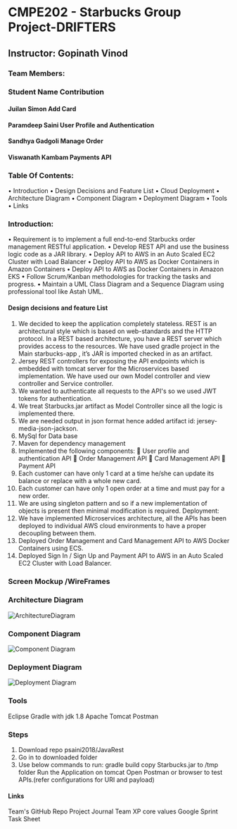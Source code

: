 # CMPE202 -  Starbucks Group Project-DRIFTERS

## Instructor: Gopinath Vinod 
### Team Members:

### Student Name	Contribution
#### Juilan Simon	Add Card
#### Paramdeep Saini	User Profile and Authentication 
#### Sandhya Gadgoli	Manage Order
#### Viswanath Kambam	Payments API


### Table Of Contents:
•	Introduction
•	Design Decisions and Feature List
•	Cloud Deployment
•	Architecture Diagram
•	Component Diagram
•	Deployment Diagram
•	Tools
•	Links

### Introduction:
•	Requirement is to implement a full end-to-end Starbucks order management RESTful application.
•	Develop REST API and use the business logic code as a JAR library.
•	Deploy API to AWS in an Auto Scaled EC2 Cluster with Load Balancer
•	Deploy API to AWS as Docker Containers in Amazon Containers
•	Deploy API to AWS as Docker Containers in Amazon EKS
•	Follow Scrum/Kanban methodologies for tracking the tasks and progress.
•	Maintain a UML Class Diagram and a Sequence Diagram using professional tool like Astah UML.

#### Design decisions and feature List	
1.	We decided to keep the application completely stateless. REST is an architectural style which is based on web-standards and the HTTP protocol. In a REST based architecture, you have a REST server which provides access to the resources. We have used gradle project in the Main starbucks-app , it’s JAR is imported checked in as an artifact. 
2.	Jersey REST controllers for exposing the API endpoints which is embedded with tomcat server for the Microservices based implementation. We have used our own Model controller and view controller and Service controller.
3.	We wanted to authenticate all requests to the API's so we used JWT tokens for authentication.
4.	We treat Starbucks.jar artifact as Model Controller since all the logic is implemented there.
5.	We are needed output in json format hence added artifact id: jersey-media-json-jackson.
6.	MySql for Data base
7.	Maven for dependency management
8.	Implemented the following components:
	User profile and authentication API
	Order Management API
	Card Management API
	Payment API
9.	Each customer can have only 1 card at a time he/she can update its balance or replace with a whole new card.
10.	Each customer can have only 1 open order at a time and must pay for a new order.
11.	We are using singleton pattern and so if a new implementation of objects is present then minimal modification is required.
Deployment:
1.	We have implemented Microservices architecture, all the APIs has been deployed to individual AWS cloud environments to have a proper decoupling between them.
2.	Deployed Order Management and Card Management API to AWS Docker Containers using ECS.
3.	Deployed Sign In / Sign Up and Payment API to AWS in an Auto Scaled EC2 Cluster with Load Balancer.

### Screen Mockup /WireFrames
        

       



### Architecture Diagram
![ArchitectureDiagram](https://user-images.githubusercontent.com/42687217/57563298-2ca3fa80-7351-11e9-9fe9-67da5bd01bac.jpg)

### Component Diagram

![Component Diagram](https://user-images.githubusercontent.com/42687217/57563323-696ff180-7351-11e9-8efa-dd425ea862f0.jpg)


### Deployment Diagram
 ![Deployment Diagram](https://user-images.githubusercontent.com/42687217/57563316-59581200-7351-11e9-9afa-cd99254cc9a1.jpg)

### Tools

Eclipse
Gradle with jdk 1.8 
Apache Tomcat
Postman

### Steps
1.	Download repo psaini2018/JavaRest 
2.	Go in to downloaded folder
3.	Use below commands to run:
gradle build
copy Starbucks.jar to /tmp folder
Run the Application on tomcat
Open Postman or browser to test APIs.(refer configurations for URI and payload)


#### Links
Team's GitHub Repo
Project Journal
Team XP core values
Google Sprint Task Sheet

